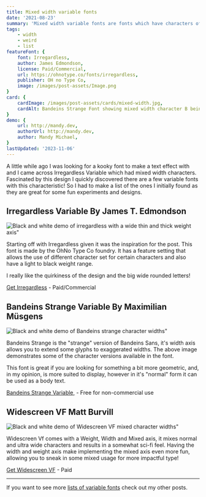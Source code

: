 ```yaml
---
title: Mixed width variable fonts
date: '2021-08-23'
summary: 'Mixed width variable fonts are fonts which have characters of different widths. They make great fonts for fun designs and interesting interactions.'
tags:
    - width
    - weird
    - list
featureFont: {
    font: Irregardless, 
    author: James Edmondson,
    license: Paid/Commercial,
    url: https://ohnotype.co/fonts/irregardless,
    publisher: OH no Type Co,   
    image: /images/post-assets/Image.png
}
card: {
    cardImage: /images/post-assets/cards/mixed-width.jpg,
    cardAlt: Bandeins Strange Font showing mixed width character B being stretched wider than the a and c characters
}
demo: {
    url: http://mandy.dev,
    authorUrl: http://mandy.dev,
    author: Mandy Michael,
}
lastUpdated: '2023-11-06'
---
```



A little while ago I was looking for a kooky font to make a text effect with and I came across Irregardless Variable which had mixed width characters. Fascinated by this design I quickly discovered there are a few variable fonts with this characteristic! So I had to make a list of the ones I initially found as they are great for some fun experiments and designs.

## Irregardless Variable  <span class="author">By James T. Edmondson</span>

![Black and white demo of irregardless with a wide thin and thick weight axis"](/images/post-assets/irregardless.png)

Starting off with Irregardless given it was the inspiration for the post. This font is made by the OhNo Type Co foundry. It has a feature setting that allows the use of different character set for certain characters and also have a light to black weight range.

I really like the quirkiness of the design and the big wide rounded letters!

[Get Irregardless](https://ohnotype.co/fonts/irregardless) - Paid/Commercial


## Bandeins Strange Variable  <span class="author">By Maximilian Müsgens</span>

![Black and white demo of Bandeins strange character widths"](/images/post-assets/bandeinsstrange.png)

Bandeins Strange is the "strange" version of Bandeins Sans, it's width axis allows you to extend some glyphs to exaggerated widths. The above image demonstrates some of the character versions available in the font.

This font is great if you are looking for something a bit more geometric, and, in my opinion, is more suited to display, however in it's "normal" form it can be used as a body text.

[Bandeins Strange Variable,](https://www.formatpunktotf.de/typfefaces/bandeins-sans) - Free for non-commercial use


## Widescreen VF  <span class="author">Matt Burvill</span>

![Black and white demo of Widescreen VF mixed character widths"](/images/post-assets/widescreenVF.jpg)


Widescreen Vf comes with a Weight, Width and Mixed axis, it mixes normal and ultra wide characters and results in a somewhat sci-fi feel. Having the width and weight axis make implementing the mixed axis even more fun, allowing you to sneak in some mixed usage for more impactful type! 

[Get Widescreen VF](https://www.daltonmaag.com/portfolio/font-library/widescreen.html) - Paid


<hr>

If you want to see more [lists of variable fonts](/tags/list) check out my other posts.

